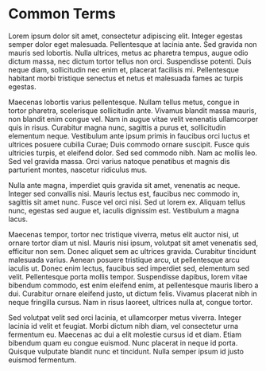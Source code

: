 # Common Terms

Lorem ipsum dolor sit amet, consectetur adipiscing elit. Integer egestas semper dolor eget malesuada. Pellentesque at lacinia ante. Sed gravida non mauris sed lobortis. Nulla ultrices, metus ac pharetra tempus, augue odio dictum massa, nec dictum tortor tellus non orci. Suspendisse potenti. Duis neque diam, sollicitudin nec enim et, placerat facilisis mi. Pellentesque habitant morbi tristique senectus et netus et malesuada fames ac turpis egestas.

Maecenas lobortis varius pellentesque. Nullam tellus metus, congue in tortor pharetra, scelerisque sollicitudin ante. Vivamus blandit massa mauris, non blandit enim congue vel. Nam in augue vitae velit venenatis ullamcorper quis in risus. Curabitur magna nunc, sagittis a purus et, sollicitudin elementum neque. Vestibulum ante ipsum primis in faucibus orci luctus et ultrices posuere cubilia Curae; Duis commodo ornare suscipit. Fusce quis ultricies turpis, et eleifend dolor. Sed sed commodo nibh. Nam ac mollis leo. Sed vel gravida massa. Orci varius natoque penatibus et magnis dis parturient montes, nascetur ridiculus mus.

Nulla ante magna, imperdiet quis gravida sit amet, venenatis ac neque. Integer sed convallis nisi. Mauris lectus est, faucibus nec commodo in, sagittis sit amet nunc. Fusce vel orci nisi. Sed ut lorem ex. Aliquam tellus nunc, egestas sed augue et, iaculis dignissim est. Vestibulum a magna lacus.

Maecenas tempor, tortor nec tristique viverra, metus elit auctor nisi, ut ornare tortor diam ut nisl. Mauris nisi ipsum, volutpat sit amet venenatis sed, efficitur non sem. Donec aliquet sem ac ultrices gravida. Curabitur tincidunt malesuada varius. Aenean posuere tristique arcu, ut pellentesque arcu iaculis ut. Donec enim lectus, faucibus sed imperdiet sed, elementum sed velit. Pellentesque porta mollis tempor. Suspendisse dapibus, lorem vitae bibendum commodo, est enim eleifend enim, at pellentesque mauris libero a dui. Curabitur ornare eleifend justo, ut dictum felis. Vivamus placerat nibh in neque fringilla cursus. Nam in risus laoreet, ultrices nulla at, congue tortor.

Sed volutpat velit sed orci lacinia, et ullamcorper metus viverra. Integer lacinia id velit et feugiat. Morbi dictum nibh diam, vel consectetur urna fermentum eu. Maecenas ac dui a elit molestie cursus id et diam. Etiam bibendum quam eu congue euismod. Nunc placerat in neque id porta. Quisque vulputate blandit nunc et tincidunt. Nulla semper ipsum id justo euismod fermentum.
